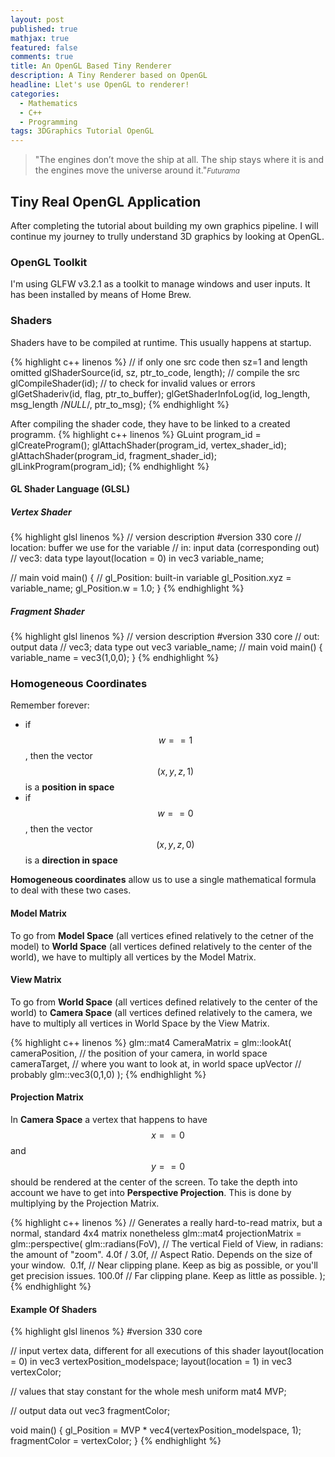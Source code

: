```yaml
---
layout: post
published: true
mathjax: true
featured: false
comments: true
title: An OpenGL Based Tiny Renderer
description: A Tiny Renderer based on OpenGL
headline: Llet's use OpenGL to renderer!
categories:
  - Mathematics
  - C++
  - Programming
tags: 3DGraphics Tutorial OpenGL
---
```

>&quot;The engines don’t move the ship at all. The ship stays where it is and the engines move the universe around it.&quot;<small><cite title="futurama">Futurama</cite></small>

## Tiny Real OpenGL Application
After completing the tutorial about building my own graphics pipeline. I will continue my journey to trully understand 3D graphics by looking at OpenGL.

### OpenGL Toolkit
I'm using GLFW v3.2.1 as a toolkit to manage windows and user inputs. It has been installed by means of Home Brew.

### Shaders
Shaders have to be compiled at runtime. This usually happens at startup. 

{% highlight c++ linenos %}
// if only one src code then sz=1 and length omitted
glShaderSource(id, sz, ptr_to_code, length);
// compile the src
glCompileShader(id);
// to check for invalid values or errors
glGetShaderiv(id, flag, ptr_to_buffer);
glGetShaderInfoLog(id, log_length, msg_length /*NULL*/, ptr_to_msg);
{% endhighlight %}

After compiling the shader code, they have to be linked to a created programm.
{% highlight c++ linenos %}
GLuint program_id = glCreateProgram();
glAttachShader(program_id, vertex_shader_id);
glAttachShader(program_id, fragment_shader_id);
glLinkProgram(program_id);
{% endhighlight %}

#### GL Shader Language (GLSL)

##### Vertex Shader

{% highlight glsl linenos %}
// version description
#version 330 core
// location: buffer we use for the variable
// in: input data (corresponding out)
// vec3: data type
layout(location = 0) in vec3 variable_name;

// main
void main()
{
  //  gl_Position: built-in variable 
  gl_Position.xyz = variable_name;
  gl_Position.w = 1.0;
}
{% endhighlight %}

##### Fragment Shader
{% highlight glsl linenos %}
// version description
#version 330 core
// out: output data
// vec3; data type
out vec3 variable_name;
// main
void main()
{
  variable_name = vec3(1,0,0);
}
{% endhighlight %}

### Homogeneous Coordinates
Remember forever:
- if $$w == 1$$, then the vector $$(x,y,z,1)$$ is a **position in space**
- if $$w == 0$$, then the vector $$(x,y,z,0)$$is a **direction in space**

**Homogeneous coordinates** allow us to use a single mathematical formula to deal with these two cases.

#### Model Matrix
To go from **Model Space** (all vertices efined relatively to the cetner of the model) to **World Space** (all vertices defined relatively to the center of the world), we have to multiply all vertices by the Model Matrix.

#### View Matrix
To go from **World Space** (all vertices defined relatively to the center of the world) to **Camera Space** (all vertices defined relatively to the camera, we have to multiply all vertices in World Space by the View Matrix.

{% highlight c++ linenos %}
glm::mat4 CameraMatrix = glm::lookAt(
  cameraPosition, // the position of your camera, in world space
  cameraTarget,   // where you want to look at, in world space
  upVector        // probably glm::vec3(0,1,0)
);
{% endhighlight %}

#### Projection Matrix
In **Camera Space** a vertex that happens to have $$x==0$$ and $$y==0$$ should be rendered at the center of the screen. To take the depth into account we have to get into **Perspective Projection**. This is done by multiplying by the Projection Matrix.

{% highlight c++ linenos %}
// Generates a really hard-to-read matrix, but a normal, standard 4x4 matrix nonetheless
glm::mat4 projectionMatrix = glm::perspective(
  glm::radians(FoV), // The vertical Field of View, in radians: the amount of "zoom". 
  4.0f / 3.0f,       // Aspect Ratio. Depends on the size of your window. 
  0.1f,              // Near clipping plane. Keep as big as possible, or you'll get precision issues.
  100.0f             // Far clipping plane. Keep as little as possible.
);
{% endhighlight %}

#### Example Of Shaders
{% highlight glsl linenos %}
#version 330 core

// input vertex data, different for all executions of this shader
layout(location = 0) in vec3 vertexPosition_modelspace;
layout(location = 1) in vec3 vertexColor;

// values that stay constant for the whole mesh
uniform mat4 MVP;

// output data
out vec3 fragmentColor;

void main() 
{
  gl_Position = MVP * vec4(vertexPosition_modelspace, 1);
  fragmentColor = vertexColor;
}
{% endhighlight %}